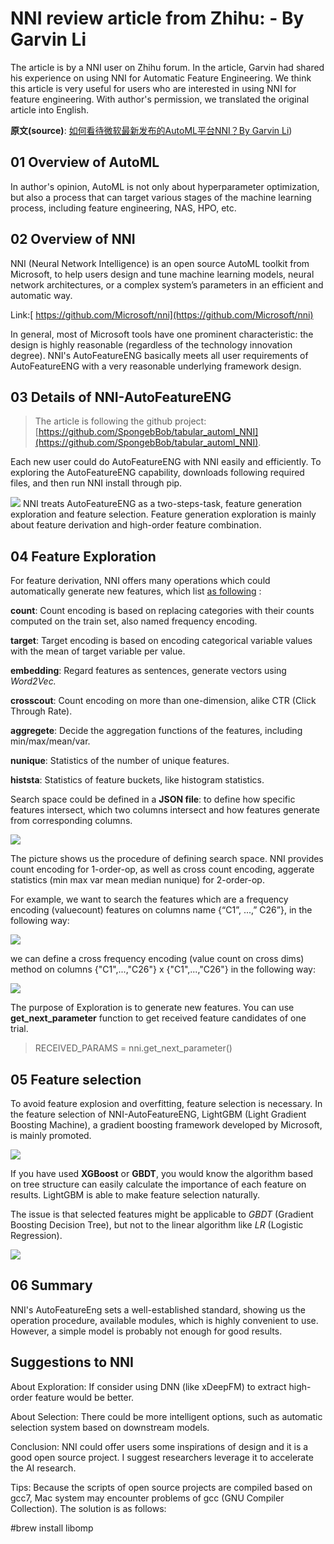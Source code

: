 # NNI review article from Zhihu: <an open source project with highly reasonable design> - By Garvin Li

The article is by a NNI user on Zhihu forum. In the article, Garvin had shared his experience on using NNI for Automatic Feature Engineering. We think this article is very useful for users who are interested in using NNI for feature engineering. With author's permission, we translated the original article into English.  

**原文(source)**: [如何看待微软最新发布的AutoML平台NNI？By Garvin Li](https://www.zhihu.com/question/297982959/answer/964961829?utm_source=wechat_session&utm_medium=social&utm_oi=28812108627968&from=singlemessage&isappinstalled=0))

## 01 Overview of AutoML

In author's opinion, AutoML is not only about hyperparameter optimization, but
also a process that can target various stages of the machine learning process,
including feature engineering, NAS, HPO, etc.

## 02 Overview of NNI

NNI (Neural Network Intelligence) is an open source AutoML toolkit from
Microsoft, to help users design and tune machine learning models, neural network
architectures, or a complex system’s parameters in an efficient and automatic
way.

Link:[ https://github.com/Microsoft/nni](https://github.com/Microsoft/nni)

In general, most of Microsoft tools have one prominent characteristic: the
design is highly reasonable (regardless of the technology innovation degree).
NNI's AutoFeatureENG basically meets all user requirements of AutoFeatureENG
with a very reasonable underlying framework design.

## 03 Details of NNI-AutoFeatureENG

>The article is following the github project: [https://github.com/SpongebBob/tabular_automl_NNI](https://github.com/SpongebBob/tabular_automl_NNI). 

Each new user could do AutoFeatureENG with NNI easily and efficiently. To exploring the AutoFeatureENG capability, downloads following required files, and then run NNI install through pip.

![](https://github.com/JSong-Jia/Pic/blob/master/images/pic%201.jpg)
NNI treats AutoFeatureENG as a two-steps-task, feature generation exploration and feature selection. Feature generation exploration is mainly about feature derivation and high-order feature combination.

## 04 Feature Exploration

For feature derivation, NNI offers many operations which could automatically generate new features, which list [as following](https://github.com/SpongebBob/tabular_automl_NNI/blob/master/AutoFEOp.md) :

**count**: Count encoding is based on replacing categories with their counts computed on the train set, also named frequency encoding.

**target**: Target encoding is based on encoding categorical variable values with the mean of target variable per value.

**embedding**: Regard features as sentences, generate vectors using *Word2Vec.*

**crosscout**: Count encoding on more than one-dimension, alike CTR (Click Through Rate).

**aggregete**: Decide the aggregation functions of the features, including min/max/mean/var.

**nunique**: Statistics of the number of unique features.

**histsta**: Statistics of feature buckets, like histogram statistics.

Search space could be defined in a **JSON file**: to define how specific features intersect, which two columns intersect and how features generate from corresponding columns.

![](https://github.com/JSong-Jia/Pic/blob/master/images/pic%202.jpg)

The picture shows us the procedure of defining search space. NNI provides count encoding for 1-order-op, as well as cross count encoding, aggerate statistics (min max var mean median nunique) for 2-order-op. 

For example, we want to search the features which are a frequency encoding (valuecount) features on columns name {“C1”, ...,” C26”}, in the following way:

![](https://github.com/JSong-Jia/Pic/blob/master/images/pic%203.jpg)

we can define a cross frequency encoding (value count on cross dims) method on columns {"C1",...,"C26"} x {"C1",...,"C26"} in the following way:

![](https://github.com/JSong-Jia/Pic/blob/master/images/pic%204.jpg)

The purpose of Exploration is to generate new features. You can use **get_next_parameter** function to get received feature candidates of one trial.

>RECEIVED_PARAMS = nni.get_next_parameter()

## 05 Feature selection

To avoid feature explosion and overfitting, feature selection is necessary. In the feature selection of NNI-AutoFeatureENG, LightGBM (Light Gradient Boosting Machine), a gradient boosting framework developed by Microsoft, is mainly promoted.

![](https://github.com/JSong-Jia/Pic/blob/master/images/pic%205.jpg)

If you have used **XGBoost** or **GBDT**, you would know the algorithm based on tree structure can easily calculate the importance of each feature on results. LightGBM is able to make feature selection naturally.

The issue is that selected features might be applicable to *GBDT* (Gradient Boosting Decision Tree), but not to the linear algorithm like *LR* (Logistic Regression).

![](https://github.com/JSong-Jia/Pic/blob/master/images/pic%206.jpg)

## 06 Summary

NNI's AutoFeatureEng sets a well-established standard, showing us the operation procedure, available modules, which is highly convenient to use. However, a simple model is probably not enough for good results.

## Suggestions to NNI

About Exploration: If consider using DNN (like xDeepFM) to extract high-order feature would be better.

About Selection: There could be more intelligent options, such as automatic selection system based on downstream models.

Conclusion: NNI could offer users some inspirations of design and it is a good open source project. I suggest researchers leverage it to accelerate the AI research.

Tips: Because the scripts of open source projects are compiled based on gcc7, Mac system may encounter problems of gcc (GNU Compiler Collection). The solution is as follows:

#brew install libomp

